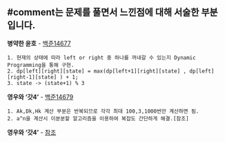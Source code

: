 #comment는 문제를 풀면서 느낀점에 대해 서술한 부분입니다.
-----------------------------------------------------------------------------

**병약한 윤호** - [백준14677](https://www.acmicpc.net/problem/146)
```
1. 현재의 상태에 따라 left or right 중 하나를 꺼내갈 수 있는지 Dynamic Programming을 통해 구현.
2. dp[left][right][state] = max(dp[left+1][right][state] , dp[left][right-1][state] ) + 1;
3. state -> (state+1) % 3
```

**영우와 ‘갓4’** - [백준14679](https://www.acmicpc.net/problem/14679)
```
1. Ak,Dk,Hk 계산 부분은 반복되므로 각각 최대 100,3,1000번만 계산하면 됨.
2. a^n을 계산시 이분분할 알고리즘을 이용하여 복잡도 간단하게 해결.[참조]
```
**영우와 ‘갓4’** - [참조](https://onsil-thegreenhouse.github.io/programming/problem/2018/03/29/problem_math_power/)
